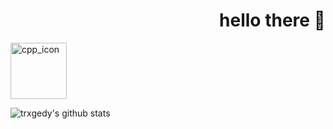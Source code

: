 <h1 align=right width=40>hello there 👋</h1>
<img src="https://upload.wikimedia.org/wikipedia/commons/1/18/ISO_C%2B%2B_Logo.svg" alt="cpp_icon" align=left, width=90, height=90/>

![trxgedy's github stats](https://github-readme-stats.vercel.app/api?username=trxgedy&show_icons=true&theme=tokyonight)
